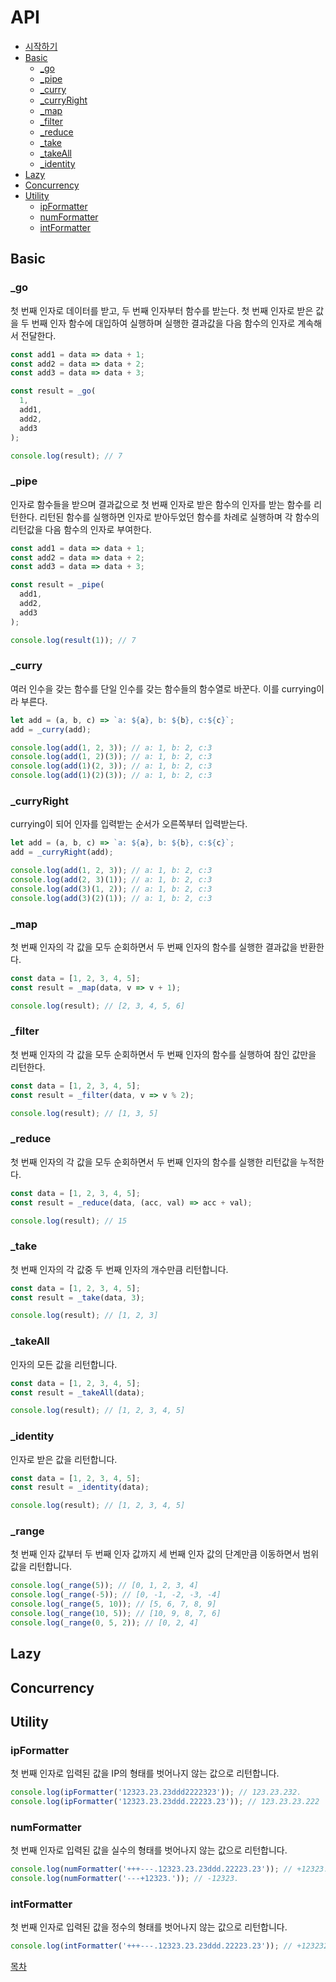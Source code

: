 # API
- [시작하기](../README.md)
- [Basic](#basic)
  - [_go](#go)
  - [_pipe](#pipe)
  - [_curry](#curry)
  - [_curryRight](#curryright)
  - [_map](#map)
  - [_filter](#filter)
  - [_reduce](#reduce)
  - [_take](#take)
  - [_takeAll](#takeall)
  - [_identity](#identity)
- [Lazy](#lazy)
- [Concurrency](#concurrency)
- [Utility](#utility)
  - [ipFormatter](#ipformatter)
  - [numFormatter](#numformatter)
  - [intFormatter](#intformatter)

## Basic
### _go
첫 번째 인자로 데이터를 받고, 두 번째 인자부터 함수를 받는다. 첫 번째 인자로 받은 값을 두 번째 인자 함수에 대입하여 실행하며 실행한 결과값을 다음 함수의 인자로 계속해서 전달한다.
```javascript
const add1 = data => data + 1;
const add2 = data => data + 2;
const add3 = data => data + 3;

const result = _go(
  1,
  add1,
  add2,
  add3
);

console.log(result); // 7
```

### _pipe
인자로 함수들을 받으며 결과값으로 첫 번째 인자로 받은 함수의 인자를 받는 함수를 리턴한다. 리턴된 함수를 실행하면 인자로 받아두었던 함수를 차례로 실행하며 각 함수의 리턴값을 다음 함수의 인자로 부여한다.
```javascript
const add1 = data => data + 1;
const add2 = data => data + 2;
const add3 = data => data + 3;

const result = _pipe(
  add1,
  add2,
  add3
);

console.log(result(1)); // 7
```

### _curry
여러 인수을 갖는 함수를 단일 인수를 갖는 함수들의 함수열로 바꾼다. 이를 currying이라 부른다.
```javascript
let add = (a, b, c) => `a: ${a}, b: ${b}, c:${c}`;
add = _curry(add);

console.log(add(1, 2, 3)); // a: 1, b: 2, c:3
console.log(add(1, 2)(3)); // a: 1, b: 2, c:3
console.log(add(1)(2, 3)); // a: 1, b: 2, c:3
console.log(add(1)(2)(3)); // a: 1, b: 2, c:3
```

### _curryRight
currying이 되어 인자를 입력받는 순서가 오른쪽부터 입력받는다.
```javascript
let add = (a, b, c) => `a: ${a}, b: ${b}, c:${c}`;
add = _curryRight(add);

console.log(add(1, 2, 3)); // a: 1, b: 2, c:3
console.log(add(2, 3)(1)); // a: 1, b: 2, c:3
console.log(add(3)(1, 2)); // a: 1, b: 2, c:3
console.log(add(3)(2)(1)); // a: 1, b: 2, c:3
```
### _map
첫 번째 인자의 각 값을 모두 순회하면서 두 번째 인자의 함수를 실행한 결과값을 반환한다.
```javascript
const data = [1, 2, 3, 4, 5];
const result = _map(data, v => v + 1);

console.log(result); // [2, 3, 4, 5, 6]
```

### _filter
첫 번째 인자의 각 값을 모두 순회하면서 두 번째 인자의 함수를 실행하여 참인 값만을 리턴한다.
```javascript
const data = [1, 2, 3, 4, 5];
const result = _filter(data, v => v % 2);

console.log(result); // [1, 3, 5]
```

### _reduce
첫 번째 인자의 각 값을 모두 순회하면서 두 번째 인자의 함수를 실행한 리턴값을 누적한다.
```javascript
const data = [1, 2, 3, 4, 5];
const result = _reduce(data, (acc, val) => acc + val);

console.log(result); // 15
```

### _take
첫 번째 인자의 각 값중 두 번째 인자의 개수만큼 리턴합니다.
```javascript
const data = [1, 2, 3, 4, 5];
const result = _take(data, 3);

console.log(result); // [1, 2, 3]
```

### _takeAll
인자의 모든 값을 리턴합니다.
```javascript
const data = [1, 2, 3, 4, 5];
const result = _takeAll(data);

console.log(result); // [1, 2, 3, 4, 5]
```

### _identity
인자로 받은 값을 리턴합니다.
```javascript
const data = [1, 2, 3, 4, 5];
const result = _identity(data);

console.log(result); // [1, 2, 3, 4, 5]
```

### _range
첫 번째 인자 값부터 두 번째 인자 값까지 세 번째 인자 값의 단계만큼 이동하면서 범위 값을 리턴합니다.
```javascript
console.log(_range(5)); // [0, 1, 2, 3, 4]
console.log(_range(-5)); // [0, -1, -2, -3, -4]
console.log(_range(5, 10)); // [5, 6, 7, 8, 9]
console.log(_range(10, 5)); // [10, 9, 8, 7, 6]
console.log(_range(0, 5, 2)); // [0, 2, 4]
```

## Lazy
## Concurrency

## Utility
### ipFormatter
첫 번째 인자로 입력된 값을 IP의 형태를 벗어나지 않는 값으로 리턴합니다.
```javascript
console.log(ipFormatter('12323.23.23ddd2222323')); // 123.23.232.
console.log(ipFormatter('12323.23.23ddd.22223.23')); // 123.23.23.222
```

### numFormatter
첫 번째 인자로 입력된 값을 실수의 형태를 벗어나지 않는 값으로 리턴합니다.
```javascript
console.log(numFormatter('+++---.12323.23.23ddd.22223.23')); // +12323.23232222323
console.log(numFormatter('---+12323.')); // -12323.
```

### intFormatter
첫 번째 인자로 입력된 값을 정수의 형태를 벗어나지 않는 값으로 리턴합니다.
```javascript
console.log(intFormatter('+++---.12323.23.23ddd.22223.23')); // +1232323232222323
```

[목차](#api)